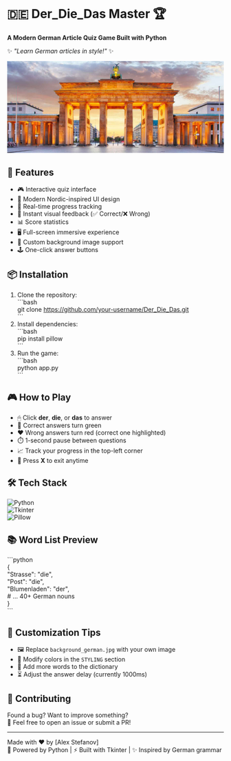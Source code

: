 # 🇩🇪 Der_Die_Das Master 🏆  
**A Modern German Article Quiz Game Built with Python**  

✨ *"Learn German articles in style!"* ✨  

![App Screenshot](/background_german.jpg)  

## 🚀 Features  
- 🎮 Interactive quiz interface  
- 🎨 Modern Nordic-inspired UI design  
- 🏅 Real-time progress tracking  
- 🎯 Instant visual feedback (✅ Correct/❌ Wrong)  
- 📊 Score statistics  
- 🖥 Full-screen immersive experience  
- 🌆 Custom background image support  
- 🕹️ One-click answer buttons  

## 📦 Installation  
1. Clone the repository:  
\```bash  
git clone https://github.com/your-username/Der_Die_Das.git  
\```  
2. Install dependencies:  
\```bash  
pip install pillow  
\```  
3. Run the game:  
\```bash  
python app.py  
\```  

## 🎮 How to Play  
- 🖱 Click **der**, **die**, or **das** to answer  
- 💚 Correct answers turn green  
- ❤️ Wrong answers turn red (correct one highlighted)  
- ⏱️ 1-second pause between questions  
- 📈 Track your progress in the top-left corner  
- 🚪 Press **X** to exit anytime  

## 🛠️ Tech Stack  
![Python](https://img.shields.io/badge/Python-3.x-blue?logo=python)  
![Tkinter](https://img.shields.io/badge/GUI-Tkinter-green)  
![Pillow](https://img.shields.io/badge/Imaging-Pillow-red)  

## 📚 Word List Preview  
\```python  
{  
    "Strasse": "die",  
    "Post": "die",  
    "Blumenladen": "der",  
    # ... 40+ German nouns  
}  
\```  

## 🎨 Customization Tips  
- 🖼️ Replace `background_german.jpg` with your own image  
- 🎨 Modify colors in the `STYLING` section  
- 📝 Add more words to the dictionary  
- ⏳ Adjust the answer delay (currently 1000ms)  

## 🤝 Contributing  
Found a bug? Want to improve something?  
🔧 Feel free to open an issue or submit a PR!  

---  

Made with ❤️ by [Alex Stefanov]  
🚀 Powered by Python | ⚡ Built with Tkinter | ✨ Inspired by German grammar  
